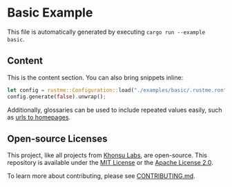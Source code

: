 # Basic Example

This file is automatically generated by executing `cargo run --example basic`.

## Content

This is the content section. You can also bring snippets inline:

```rust
let config = rustme::Configuration::load("./examples/basic/.rustme.ron").unwrap();
config.generate(false).unwrap();
```

Additionally, glossaries can be used to include repeated values easily, such as
[urls to homepages](https://khonsulabs.com/).

## Open-source Licenses

This project, like all projects from [Khonsu Labs](https://khonsulabs.com/), are
open-source. This repository is available under the [MIT License](./LICENSE-MIT)
or the [Apache License 2.0](./LICENSE-APACHE).

To learn more about contributing, please see [CONTRIBUTING.md](./CONTRIBUTING.md).
